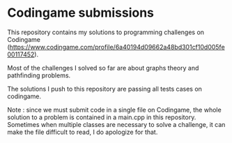 # Codingame submissions
This repository contains my solutions to programming challenges on Codingame (https://www.codingame.com/profile/6a40194d09662a48bd301cf10d005fe00117452).

Most of the challenges I solved so far are about graphs theory and pathfinding problems.

The solutions I push to this repository are passing all tests cases on codingame.

Note : since we must submit code in a single file on Codingame, the whole solution to a problem is contained in a main.cpp in this repository. Sometimes when multiple classes are necessary to solve a challenge, it can make the file difficult to read, I do apologize for that.
